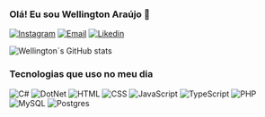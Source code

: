 
### Olá! Eu sou Wellington Araújo 👋

[![Instagram](https://img.shields.io/badge/Instagram-E4405F?style=for-the-badge&logo=instagram&logoColor=white)](https://www.instagram.com/_oaraujo_/)
[![Email](https://img.shields.io/badge/Gmail-D14836?style=for-the-badge&logo=gmail&logoColor=white)](https://mail.google.com/mail/u/0/?tab=rm&ogbl#inbox)
[![Likedin](https://img.shields.io/badge/LinkedIn-0077B5?style=for-the-badge&logo=linkedin&logoColor=white)](https://www.linkedin.com/in/wellington-araujo-a756ba27b/)

![Wellington´s GitHub stats](https://github-readme-stats.vercel.app/api?username=eutonton&show_icons=true&theme=radical)


### Tecnologias que uso no meu dia
![C#](https://img.shields.io/badge/C%23-239120?style=for-the-badge&logo=c-sharp&logoColor=white)
![DotNet](https://img.shields.io/badge/.NET-5C2D91?style=for-the-badge&logo=.net&logoColor=white)
![HTML](https://img.shields.io/badge/HTML5-E34F26?style=for-the-badge&logo=html5&logoColor=white)
![CSS](https://img.shields.io/badge/CSS3-1572B6?style=for-the-badge&logo=css3&logoColor=white)
![JavaScript](https://img.shields.io/badge/JavaScript-F7DF1E?style=for-the-badge&logo=javascript&logoColor=black)
![TypeScript](https://img.shields.io/badge/TypeScript-007ACC?style=for-the-badge&logo=typescript&logoColor=white)
![PHP](https://img.shields.io/badge/PHP-777BB4?style=for-the-badge&logo=php&logoColor=white)
![MySQL](https://img.shields.io/badge/MySQL-00000F?style=for-the-badge&logo=mysql&logoColor=white)
![Postgres](https://img.shields.io/badge/PostgreSQL-316192?style=for-the-badge&logo=postgresql&logoColor=white)



